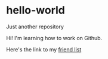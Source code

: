 # hello-world
Just another repository

Hi! I'm learning how to work on Github.

Here's the link to my [friend list](./name_list.md)
